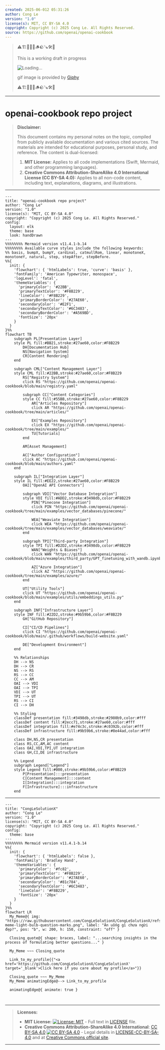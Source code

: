 ```yaml
---
created: 2025-06-012 05:31:26
author: Cong Le
version: "1.0"
license(s): MIT, CC BY-SA 4.0
copyright: Copyright (c) 2025 Cong Le. All Rights Reserved.
source: https://github.com/openai/openai-cookbook
---
```



> ⚠️🏗️🚧🦺🧱🪵🪨🪚🛠️👷
> 
> This is a working draft in progress
> 
> ![Loading...](https://media3.giphy.com/media/v1.Y2lkPTc5MGI3NjExMHRneG5lcTR4c2praXg1bzFkMDkyOW1reWVvZ2w5cW1tbngwcjlmZSZlcD12MV9pbnRlcm5hbF9naWZfYnlfaWQmY3Q9Zw/PwLYfy05MBVVm/giphy.gif)
>
> gif image is provided by [Giphy](https://giphy.com)
> 
> ⚠️🏗️🚧🦺🧱🪵🪨🪚🛠️👷


----




# openai-cookbook repo project
> **Disclaimer:**
>
> This document contains my personal notes on the topic,
> compiled from publicly available documentation and various cited sources.
> The materials are intended for educational purposes, personal study, and reference.
> The content is dual-licensed:
> 1. **MIT License:** Applies to all code implementations (Swift, Mermaid, and other programming languages).
> 2. **Creative Commons Attribution-ShareAlike 4.0 International License (CC BY-SA 4.0):** Applies to all non-code content, including text, explanations, diagrams, and illustrations.
---

```mermaid
---
title: "openai-cookbook repo project"
author: "Cong Le"
version: "1.0"
license(s): "MIT, CC BY-SA 4.0"
copyright: "Copyright (c) 2025 Cong Le. All Rights Reserved."
config:
  layout: elk
  theme: base
  look: handDrawn
---
%%%%%%%% Mermaid version v11.4.1-b.14
%%%%%%%% Available curve styles include the following keywords:
%% basis, bumpX, bumpY, cardinal, catmullRom, linear, monotoneX, monotoneY, natural, step, stepAfter, stepBefore.
%%{
  init: {
    'flowchart': { 'htmlLabels': true, 'curve': 'basis' },
    'fontFamily': 'American Typewriter, monospace',
    'logLevel': 'fatal',
    'themeVariables': {
      'primaryColor': '#22BB',
      'primaryTextColor': '#F8B229',
      'lineColor': '#F8B229',
      'primaryBorderColor': '#27AE60',
      'secondaryColor': '#E2F1',
      'secondaryTextColor': '#6C3483',
      'secondaryBorderColor': '#A569BD',
      'fontSize': '20px'
    }
  }
}%%
flowchart TB
    subgraph PL[Presentation Layer]
    style PL fill:#BB21,stroke:#27ae60,color:#F8B229
        DH[Documentation Hub]
        NS[Navigation System]
        CR[Content Rendering]
    end

    subgraph CML["Content Management Layer"]
    style CML fill:#22BB,stroke:#27ae60,color:#F8B229
        RS["Registry System"]
        click RS "https://github.com/openai/openai-cookbook/blob/main/registry.yaml"
        
        subgraph CC["Content Categories"]
        style CC fill:#55BB,stroke:#27ae60,color:#F8B229
            AR["Articles Repository"]
            click AR "https://github.com/openai/openai-cookbook/tree/main/articles/"
            
            EX["Examples Repository"]
            click EX "https://github.com/openai/openai-cookbook/tree/main/examples/"
            TU[Tutorials]
        end
        
        AM[Asset Management]
        
        AC["Author Configuration"]
        click AC "https://github.com/openai/openai-cookbook/blob/main/authors.yaml"
    end

    subgraph IL["Integration Layer"]
    style IL fill:#EE22,stroke:#27ae60,color:#F8B229
        OAI["OpenAI API Connectors"]
        
        subgraph VDI["Vector Database Integration"]
        style VDI fill:#ADD2,stroke:#3498db,color:#F8B229
            PIN["Pinecone Integration"]
            click PIN "https://github.com/openai/openai-cookbook/tree/main/examples/vector_databases/pinecone/"
            
            WEA["Weaviate Integration"]
            click WEA "https://github.com/openai/openai-cookbook/tree/main/examples/vector_databases/weaviate/"
        end
        
        subgraph TPI["Third-party Integration"]
        style TPI fill:#D2D2,stroke:#3498db,color:#F8B229
            WAN["Weights & Biases"]
            click WAN "https://github.com/openai/openai-cookbook/blob/main/examples/third_party/GPT_finetuning_with_wandb.ipynb"
            
            AZ["Azure Integration"]
            click AZ "https://github.com/openai/openai-cookbook/tree/main/examples/azure/"
        end
        
        UT["Utility Tools"]
        click UT "https://github.com/openai/openai-cookbook/blob/main/examples/utils/embeddings_utils.py"
    end

    subgraph INF["Infrastructure Layer"]
    style INF fill:#22D2,stroke:#9b59b6,color:#F8B229
        GH["GitHub Repository"]
        
        CI["CI/CD Pipelines"]
        click CI "https://github.com/openai/openai-cookbook/blob/main/.github/workflows/build-website.yaml"
        
        DE["Development Environment"]
    end

    %% Relationships
    DH --> NS
    DH --> CR
    NS --> RS
    RS --> CC
    CC --> AM
    OAI --> VDI
    OAI --> TPI
    VDI --> UT
    TPI --> UT
    RS --> CI
    CI --> DH

    %% Styling
    classDef presentation fill:#3498db,stroke:#2980b9,color:#fff
    classDef content fill:#2ecc71,stroke:#27ae60,color:#fff
    classDef integration fill:#e74c3c,stroke:#c0392b,color:#fff
    classDef infrastructure fill:#9b59b6,stroke:#8e44ad,color:#fff

    class DH,NS,CR presentation
    class RS,CC,AM,AC content
    class OAI,VDI,TPI,UT integration
    class GH,CI,DE infrastructure

    %% Legend
    subgraph Legend["Legend"]
    style Legend fill:#000,stroke:#9b59b6,color:#F8B229
        P[Presentation]:::presentation
        C[Content Management]:::content
        I[Integration]:::integration
        F[Infrastructure]:::infrastructure
    end
```

---

<!-- 
```mermaid
%% Current Mermaid version
info
```  -->


```mermaid
---
title: "CongLeSolutionX"
author: "Cong Le"
version: "1.0"
license(s): "MIT, CC BY-SA 4.0"
copyright: "Copyright (c) 2025 Cong Le. All Rights Reserved."
config:
  theme: base
---
%%%%%%%% Mermaid version v11.4.1-b.14
%%{
  init: {
    'flowchart': { 'htmlLabels': false },
    'fontFamily': 'Bradley Hand',
    'themeVariables': {
      'primaryColor': '#fc82',
      'primaryTextColor': '#F8B229',
      'primaryBorderColor': '#27AE60',
      'secondaryColor': '#81c784',
      'secondaryTextColor': '#6C3483',
      'lineColor': '#F8B229',
      'fontSize': '20px'
    }
  }
}%%
flowchart LR
  My_Meme@{ img: "https://raw.githubusercontent.com/CongLeSolutionX/CongLeSolutionX/refs/heads/main/assets/images/My-meme-light-bulb-question-marks.png", label: "Ăn uống gì chưa ngừi đẹp?", pos: "b", w: 200, h: 150, constraint: "off" }

  Closing_quote@{ shape: braces, label: "...searching insights in the process of formulating better questions..." }
    
  My_Meme ~~~ Closing_quote
    
  Link_to_my_profile{{"<a href='https://github.com/CongLeSolutionX/CongLeSolutionX' target='_blank'>Click here if you care about my profile</a>"}}

  Closing_quote ~~~ My_Meme
  My_Meme animatingEdge@--> Link_to_my_profile
  
  animatingEdge@{ animate: true }



```

---
>**Licenses:**
>
>- **MIT License:**  [![License: MIT](https://img.shields.io/badge/License-MIT-yellow.svg)](LICENSE) - Full text in [LICENSE](LICENSE) file.
>- **Creative Commons Attribution-ShareAlike 4.0 International**: [CC BY-SA 4.0](https://creativecommons.org/licenses/by-sa/4.0/) [![CC BY-SA 4.0](https://licensebuttons.net/l/by-sa/4.0/88x31.png)](https://creativecommons.org/licenses/by-sa/4.0/) - Legal details in [LICENSE-CC-BY-SA-4.0](THE_PAST/LICENSE-CC-BY-SA-4.0) and at [Creative Commons official site](https://creativecommons.org/licenses/by-sa/4.0/).
>
---
